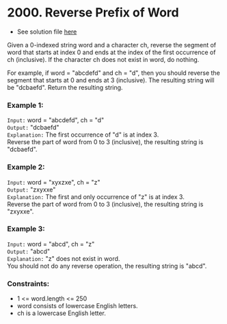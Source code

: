 # 2000. Reverse Prefix of Word

- See solution file [here](./solution.cpp)

Given a 0-indexed string word and a character ch, reverse the segment of word that starts
at index 0 and ends at the index of the first occurrence of ch (inclusive). If the
character ch does not exist in word, do nothing.

For example, if word = "abcdefd" and ch = "d", then you should reverse the segment that
starts at 0 and ends at 3 (inclusive). The resulting string will be "dcbaefd".
Return the resulting string.

### Example 1:

`Input:` word = "abcdefd", ch = "d"  
`Output:` "dcbaefd"  
`Explanation:` The first occurrence of "d" is at index 3.   
Reverse the part of word from 0 to 3 (inclusive), the resulting string is "dcbaefd".

### Example 2:

`Input:` word = "xyxzxe", ch = "z"  
`Output:` "zxyxxe"  
`Explanation:` The first and only occurrence of "z" is at index 3.  
Reverse the part of word from 0 to 3 (inclusive), the resulting string is "zxyxxe".

### Example 3:

`Input:` word = "abcd", ch = "z"  
`Output:` "abcd"  
`Explanation:` "z" does not exist in word.  
You should not do any reverse operation, the resulting string is "abcd".
 
### Constraints:

- 1 <= word.length <= 250
- word consists of lowercase English letters.
- ch is a lowercase English letter.